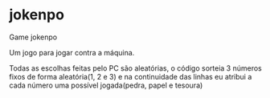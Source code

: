 # jokenpo
Game jokenpo

Um jogo para jogar contra a máquina.

Todas as escolhas feitas pelo PC são aleatórias, o código sorteia 3 números fixos de forma aleatória(1, 2 e 3) e na continuidade das linhas eu atribui a cada número uma possível jogada(pedra, papel e tesoura)
